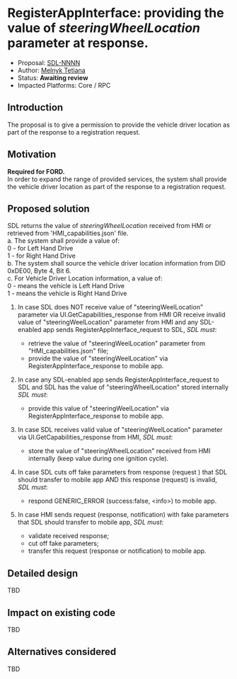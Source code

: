 # RegisterAppInterface: providing the value of _steeringWheelLocation_ parameter at response.

* Proposal: [SDL-NNNN](NNNN-RegisterAppInterface_steeringWheelLocation_parameter.md)
* Author: [Melnyk Tetiana](https://github.com/TMelnyk)
* Status: **Awaiting review**
* Impacted Platforms: Core / RPC

## Introduction

The proposal is to give a permission to provide the vehicle driver location as part of the response to a registration request.

## Motivation

**Required for FORD.**   
In order to expand the range of provided services, the system shall provide the vehicle driver location as part of the response to a registration request.

## Proposed solution

SDL returns the value of _steeringWheelLocation_ received from HMI or retrieved from 'HMI_capabilities.json' file.   
a. The system shall provide a value of:   
     0 - for Left Hand Drive   
     1 - for Right Hand Drive   
b. The system shall source the vehicle driver location information from DID 0xDE00, Byte 4, Bit 6.   
c. For Vehicle Driver Location information, a value of:   
     0 - means the vehicle is Left Hand Drive   
     1 - means the vehicle is Right Hand Drive

1) In case SDL does NOT receive value of "steeringWeelLocation" parameter via UI.GetCapabilities_response from HMI OR receive invalid value of "steeringWeelLocation" parameter from HMI and any SDL-enabled app sends RegisterAppInterface_request to SDL, _SDL must_:   
   - retrieve the value of "steeringWeelLocation" parameter from "HMI_capabilities.json" file;
   - provide the value of "steeringWeelLocation" via RegisterAppInterface_response to mobile app.

2) In case any SDL-enabled app sends RegisterAppInterface_request to SDL and SDL has the value of "steeringWheelLocation" stored internally _SDL must_: 
   - provide this value of "steeringWeelLocation" via RegisterAppInterface_response to mobile app.

3) In case SDL receives valid value of "steeringWeelLocation" parameter via UI.GetCapabilities_response from HMI, _SDL must_:   
   - store the value of "steeringWheelLocation" received from HMI internally (keep value during one ignition cycle).

4) In case SDL cuts off fake parameters from response (request ) that SDL should transfer to mobile app AND this response (request) is invalid, _SDL must_:   
   - respond GENERIC_ERROR (success:false, \<info>) to mobile app.

5) In case HMI sends request (response, notification) with fake parameters that SDL should transfer to mobile app, _SDL must_:   
   - validate received response; 
   - cut off fake parameters; 
   - transfer this request (response or notification) to mobile app.

## Detailed design

TBD

## Impact on existing code

TBD

## Alternatives considered

TBD
